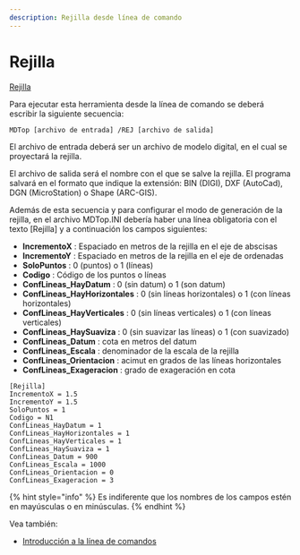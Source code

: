 ```yaml
---
description: Rejilla desde línea de comando
---
```


# Rejilla

[ Rejilla](../como.../untitled-276.md)

Para ejecutar esta herramienta desde la línea de comando se deberá escribir la siguiente secuencia:

```text
MDTop [archivo de entrada] /REJ [archivo de salida]
```

El archivo de entrada deberá ser un archivo de modelo digital, en el cual se proyectará la rejilla.

El archivo de salida será el nombre con el que se salve la rejilla. El programa salvará en el formato que indique la extensión: BIN \(DIGI\), DXF \(AutoCad\), DGN \(MicroStation\) o Shape \(ARC-GIS\).

Además de esta secuencia y para configurar el modo de generación de la rejilla, en el archivo MDTop.INI debería haber una línea obligatoria con el texto \[Rejilla\] y a continuación los campos siguientes:

* **IncrementoX** : Espaciado en metros de la rejilla en el eje de abscisas
* **IncrementoY** : Espaciado en metros de la rejilla en el eje de ordenadas
* **SoloPuntos** : 0 \(puntos\) o 1 \(líneas\)
* **Codigo** : Código de los puntos o líneas
* **ConfLineas\_HayDatum** : 0 \(sin datum\) o 1 \(son datum\)
* **ConfLineas\_HayHorizontales** : 0 \(sin líneas horizontales\) o 1 \(con líneas horizontales\)
* **ConfLineas\_HayVerticales** : 0 \(sin líneas verticales\) o 1 \(con líneas verticales\)
* **ConfLineas\_HaySuaviza** : 0 \(sin suavizar las líneas\) o 1 \(con suavizado\)
* **ConfLineas\_Datum** : cota en metros del datum
* **ConfLineas\_Escala** : denominador de la escala de la rejilla
* **ConfLineas\_Orientacion** : acimut en grados de las líneas horizontales
* **ConfLineas\_Exageracion** : grado de exageración en cota

```text
[Rejilla]
IncrementoX = 1.5
IncrementoY = 1.5
SoloPuntos = 1
Codigo = N1
ConfLineas_HayDatum = 1
ConfLineas_HayHorizontales = 1
ConfLineas_HayVerticales = 1
ConfLineas_HaySuaviza = 1
ConfLineas_Datum = 900
ConfLineas_Escala = 1000
ConfLineas_Orientacion = 0
ConfLineas_Exageracion = 3
```

{% hint style="info" %}
Es indiferente que los nombres de los campos estén en mayúsculas o en minúsculas.
{% endhint %}

Vea también:

* [Introducción a la línea de comandos](./)

